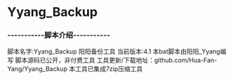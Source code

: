 # Yyang_Backup
### -----------脚本介绍-----------
 脚本名字:Yyang_Backup 阳阳备份工具
 当前版本:4.1
 本bat脚本由阳阳_Yyang编写
 脚本源码已公开，非付费工具 工具更新/下载地址：github.com/Hua-Fan-Yang/Yyang_Backup
 本工具已集成7zip压缩工具
